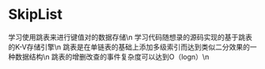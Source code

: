 # SkipList
学习使用跳表来进行键值对的数据存储\n
学习代码随想录的源码实现的基于跳表的K-V存储引擎\n
跳表是在单链表的基础上添加多级索引而达到类似二分效果的一种数据结构\n
跳表的增删改查的事件复杂度可以达到O（logn）\n
